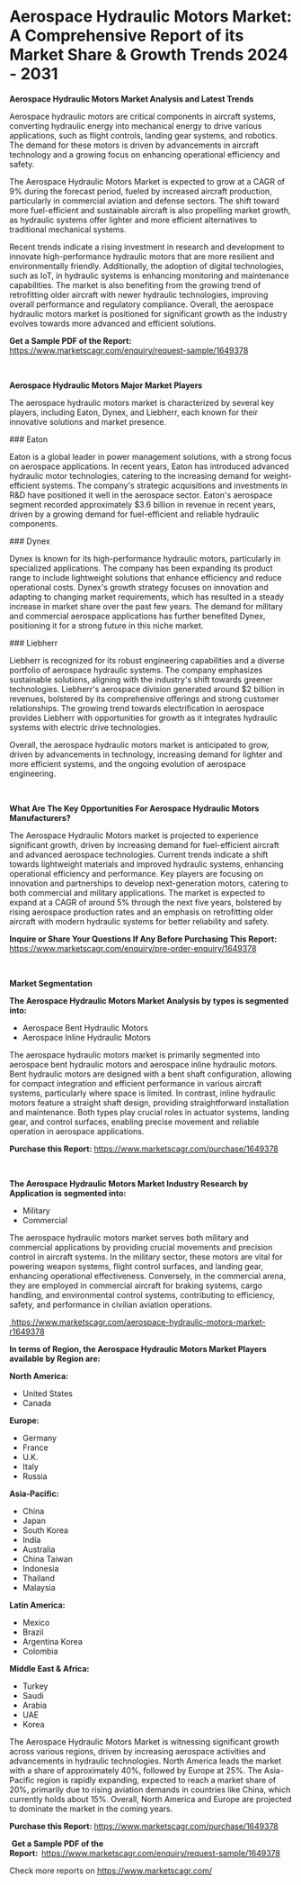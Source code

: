 <p><h1>Aerospace Hydraulic Motors Market: A Comprehensive Report of its Market Share & Growth Trends 2024 - 2031</h1></p><p><strong>Aerospace Hydraulic Motors Market Analysis and Latest Trends</strong></p>
<p><p>Aerospace hydraulic motors are critical components in aircraft systems, converting hydraulic energy into mechanical energy to drive various applications, such as flight controls, landing gear systems, and robotics. The demand for these motors is driven by advancements in aircraft technology and a growing focus on enhancing operational efficiency and safety.</p><p>The Aerospace Hydraulic Motors Market is expected to grow at a CAGR of 9% during the forecast period, fueled by increased aircraft production, particularly in commercial aviation and defense sectors. The shift toward more fuel-efficient and sustainable aircraft is also propelling market growth, as hydraulic systems offer lighter and more efficient alternatives to traditional mechanical systems.</p><p>Recent trends indicate a rising investment in research and development to innovate high-performance hydraulic motors that are more resilient and environmentally friendly. Additionally, the adoption of digital technologies, such as IoT, in hydraulic systems is enhancing monitoring and maintenance capabilities. The market is also benefiting from the growing trend of retrofitting older aircraft with newer hydraulic technologies, improving overall performance and regulatory compliance. Overall, the aerospace hydraulic motors market is positioned for significant growth as the industry evolves towards more advanced and efficient solutions.</p></p>
<p><strong>Get a Sample PDF of the Report:&nbsp;</strong> <a href="https://www.marketscagr.com/enquiry/request-sample/1649378?utm_campaign=1097&utm_medium=2&utm_source=Github&utm_content=ia&utm_term=29122024&utm_id=aerospace-hydraulic-motors">https://www.marketscagr.com/enquiry/request-sample/1649378</a></p>
<p>&nbsp;</p>
<p><strong>Aerospace Hydraulic Motors Major Market Players</strong></p>
<p><p>The aerospace hydraulic motors market is characterized by several key players, including Eaton, Dynex, and Liebherr, each known for their innovative solutions and market presence.</p><p>### Eaton</p><p>Eaton is a global leader in power management solutions, with a strong focus on aerospace applications. In recent years, Eaton has introduced advanced hydraulic motor technologies, catering to the increasing demand for weight-efficient systems. The company's strategic acquisitions and investments in R&D have positioned it well in the aerospace sector. Eaton's aerospace segment recorded approximately $3.6 billion in revenue in recent years, driven by a growing demand for fuel-efficient and reliable hydraulic components.</p><p>### Dynex</p><p>Dynex is known for its high-performance hydraulic motors, particularly in specialized applications. The company has been expanding its product range to include lightweight solutions that enhance efficiency and reduce operational costs. Dynex's growth strategy focuses on innovation and adapting to changing market requirements, which has resulted in a steady increase in market share over the past few years. The demand for military and commercial aerospace applications has further benefited Dynex, positioning it for a strong future in this niche market.</p><p>### Liebherr</p><p>Liebherr is recognized for its robust engineering capabilities and a diverse portfolio of aerospace hydraulic systems. The company emphasizes sustainable solutions, aligning with the industry's shift towards greener technologies. Liebherr's aerospace division generated around $2 billion in revenues, bolstered by its comprehensive offerings and strong customer relationships. The growing trend towards electrification in aerospace provides Liebherr with opportunities for growth as it integrates hydraulic systems with electric drive technologies.</p><p>Overall, the aerospace hydraulic motors market is anticipated to grow, driven by advancements in technology, increasing demand for lighter and more efficient systems, and the ongoing evolution of aerospace engineering.</p></p>
<p>&nbsp;</p>
<p><strong>What Are The Key Opportunities For Aerospace Hydraulic Motors Manufacturers?</strong></p>
<p><p>The Aerospace Hydraulic Motors market is projected to experience significant growth, driven by increasing demand for fuel-efficient aircraft and advanced aerospace technologies. Current trends indicate a shift towards lightweight materials and improved hydraulic systems, enhancing operational efficiency and performance. Key players are focusing on innovation and partnerships to develop next-generation motors, catering to both commercial and military applications. The market is expected to expand at a CAGR of around 5% through the next five years, bolstered by rising aerospace production rates and an emphasis on retrofitting older aircraft with modern hydraulic systems for better reliability and safety.</p></p>
<p><strong>Inquire or Share Your Questions If Any Before Purchasing This Report:</strong> <a href="https://www.marketscagr.com/enquiry/pre-order-enquiry/1649378?utm_campaign=1097&utm_medium=2&utm_source=Github&utm_content=ia&utm_term=29122024&utm_id=aerospace-hydraulic-motors">https://www.marketscagr.com/enquiry/pre-order-enquiry/1649378</a></p>
<p>&nbsp;</p>
<p><strong>Market Segmentation</strong></p>
<p><strong>The Aerospace Hydraulic Motors Market Analysis by types is segmented into:</strong></p>
<p><ul><li>Aerospace Bent Hydraulic Motors</li><li>Aerospace Inline Hydraulic Motors</li></ul></p>
<p><p>The aerospace hydraulic motors market is primarily segmented into aerospace bent hydraulic motors and aerospace inline hydraulic motors. Bent hydraulic motors are designed with a bent shaft configuration, allowing for compact integration and efficient performance in various aircraft systems, particularly where space is limited. In contrast, inline hydraulic motors feature a straight shaft design, providing straightforward installation and maintenance. Both types play crucial roles in actuator systems, landing gear, and control surfaces, enabling precise movement and reliable operation in aerospace applications.</p></p>
<p><strong>Purchase this Report:&nbsp;</strong><a href="https://www.marketscagr.com/purchase/1649378?utm_campaign=1097&utm_medium=2&utm_source=Github&utm_content=ia&utm_term=29122024&utm_id=aerospace-hydraulic-motors">https://www.marketscagr.com/purchase/1649378</a></p>
<p>&nbsp;</p>
<p><strong>The Aerospace Hydraulic Motors Market Industry Research by Application is segmented into:</strong></p>
<p><ul><li>Military</li><li>Commercial</li></ul></p>
<p><p>The aerospace hydraulic motors market serves both military and commercial applications by providing crucial movements and precision control in aircraft systems. In the military sector, these motors are vital for powering weapon systems, flight control surfaces, and landing gear, enhancing operational effectiveness. Conversely, in the commercial arena, they are employed in commercial aircraft for braking systems, cargo handling, and environmental control systems, contributing to efficiency, safety, and performance in civilian aviation operations.</p></p>
<p><a href="https://www.marketscagr.com/aerospace-hydraulic-motors-market-r1649378?utm_campaign=1097&utm_medium=2&utm_source=Github&utm_content=ia&utm_term=29122024&utm_id=aerospace-hydraulic-motors">&nbsp;https://www.marketscagr.com/aerospace-hydraulic-motors-market-r1649378</a></p>
<p><strong>In terms of Region, the Aerospace Hydraulic Motors Market Players available by Region are:</strong></p>
<p>
    <p> <strong> North America: </strong>
        <ul>
            <li>United States</li>
            <li>Canada</li>
        </ul>
        </p> 
    <p> <strong> Europe: </strong>
        <ul>
            <li>Germany</li>
            <li>France</li>
            <li>U.K.</li>
            <li>Italy</li>
            <li>Russia</li>
        </ul>
        </p> 
    <p> <strong> Asia-Pacific: </strong>
        <ul>
            <li>China</li>
            <li>Japan</li>
            <li>South Korea</li>
            <li>India</li>
            <li>Australia</li>
            <li>China Taiwan</li>
            <li>Indonesia</li>
            <li>Thailand</li>
            <li>Malaysia</li>
        </ul>
        </p> 
    <p> <strong> Latin America: </strong>
        <ul>
            <li>Mexico</li>
            <li>Brazil</li>
            <li>Argentina Korea</li>
            <li>Colombia</li>
        </ul>
        </p> 
    <p> <strong> Middle East & Africa: </strong>
        <ul>
            <li>Turkey</li>
            <li>Saudi</li>
            <li>Arabia</li>
            <li>UAE</li>
            <li>Korea</li>
        </ul>
    </p>
    </p>
<p><p>The Aerospace Hydraulic Motors Market is witnessing significant growth across various regions, driven by increasing aerospace activities and advancements in hydraulic technologies. North America leads the market with a share of approximately 40%, followed by Europe at 25%. The Asia-Pacific region is rapidly expanding, expected to reach a market share of 20%, primarily due to rising aviation demands in countries like China, which currently holds about 15%. Overall, North America and Europe are projected to dominate the market in the coming years.</p></p>
<p><strong>Purchase this Report: </strong><a href="https://www.marketscagr.com/purchase/1649378?utm_campaign=1097&utm_medium=2&utm_source=Github&utm_content=ia&utm_term=29122024&utm_id=aerospace-hydraulic-motors">https://www.marketscagr.com/purchase/1649378</a></p>
<p>&nbsp;<strong>Get a Sample PDF of the Report:&nbsp;&nbsp;</strong><a href="https://www.marketscagr.com/enquiry/request-sample/1649378?utm_campaign=1097&utm_medium=2&utm_source=Github&utm_content=ia&utm_term=29122024&utm_id=aerospace-hydraulic-motors">https://www.marketscagr.com/enquiry/request-sample/1649378</a></p>
<p><strong></strong></p>
<p>Check more reports on <a href="https://www.marketscagr.com/?utm_campaign=1097&utm_medium=2&utm_source=Github&utm_content=ia&utm_term=29122024&utm_id=aerospace-hydraulic-motors">https://www.marketscagr.com/</a></p>
